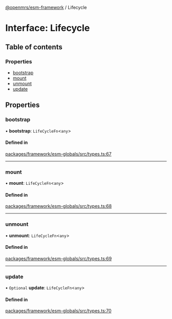 [@openmrs/esm-framework](../API.md) / Lifecycle

# Interface: Lifecycle

## Table of contents

### Properties

- [bootstrap](Lifecycle.md#bootstrap)
- [mount](Lifecycle.md#mount)
- [unmount](Lifecycle.md#unmount)
- [update](Lifecycle.md#update)

## Properties

### bootstrap

• **bootstrap**: `LifeCycleFn`<`any`\>

#### Defined in

[packages/framework/esm-globals/src/types.ts:67](https://github.com/openmrs/openmrs-esm-core/blob/main/packages/framework/esm-globals/src/types.ts#L67)

___

### mount

• **mount**: `LifeCycleFn`<`any`\>

#### Defined in

[packages/framework/esm-globals/src/types.ts:68](https://github.com/openmrs/openmrs-esm-core/blob/main/packages/framework/esm-globals/src/types.ts#L68)

___

### unmount

• **unmount**: `LifeCycleFn`<`any`\>

#### Defined in

[packages/framework/esm-globals/src/types.ts:69](https://github.com/openmrs/openmrs-esm-core/blob/main/packages/framework/esm-globals/src/types.ts#L69)

___

### update

• `Optional` **update**: `LifeCycleFn`<`any`\>

#### Defined in

[packages/framework/esm-globals/src/types.ts:70](https://github.com/openmrs/openmrs-esm-core/blob/main/packages/framework/esm-globals/src/types.ts#L70)
